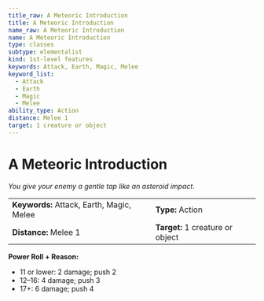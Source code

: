 ```yaml
---
title_raw: A Meteoric Introduction
title: A Meteoric Introduction
name_raw: A Meteoric Introduction
name: A Meteoric Introduction
type: classes
subtype: elementalist
kind: 1st-level features
keywords: Attack, Earth, Magic, Melee
keyword_list:
  - Attack
  - Earth
  - Magic
  - Melee
ability_type: Action
distance: Melee 1
target: 1 creature or object
---
```


# A Meteoric Introduction

*You give your enemy a gentle tap like an asteroid impact.*

|                                           |                                  |
| :---------------------------------------- | :------------------------------- |
| **Keywords:** Attack, Earth, Magic, Melee | **Type:** Action                 |
| **Distance:** Melee 1                     | **Target:** 1 creature or object |

**Power Roll + Reason:**

- 11 or lower: 2 damage; push 2
- 12–16: 4 damage; push 3
- 17+: 6 damage; push 4
